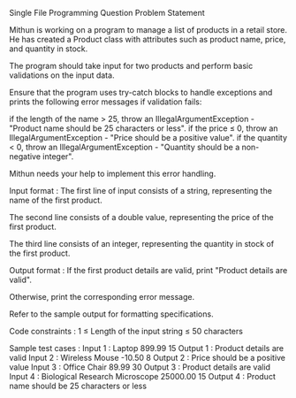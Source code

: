 Single File Programming Question
Problem Statement



Mithun is working on a program to manage a list of products in a retail store. He has created a Product class with attributes such as product name, price, and quantity in stock. 



The program should take input for two products and perform basic validations on the input data. 



Ensure that the program uses try-catch blocks to handle exceptions and prints the following error messages if validation fails:

if the length of the name > 25, throw an IllegalArgumentException - "Product name should be 25 characters or less".
if the price ≤ 0, throw an IllegalArgumentException - "Price should be a positive value".
if the quantity < 0, throw an IllegalArgumentException - "Quantity should be a non-negative integer".


Mithun needs your help to implement this error handling.

Input format :
The first line of input consists of a string, representing the name of the first product.

The second line consists of a double value, representing the price of the first product.

The third line consists of an integer, representing the quantity in stock of the first product.

Output format :
If the first product details are valid, print "Product details are valid".

Otherwise, print the corresponding error message.



Refer to the sample output for formatting specifications.

Code constraints :
1 ≤ Length of the input string ≤ 50 characters

Sample test cases :
Input 1 :
Laptop
899.99
15
Output 1 :
Product details are valid
Input 2 :
Wireless Mouse
-10.50
8
Output 2 :
Price should be a positive value
Input 3 :
Office Chair
89.99
30
Output 3 :
Product details are valid
Input 4 :
Biological Research Microscope
25000.00
15
Output 4 :
Product name should be 25 characters or less